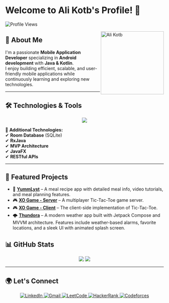 # Welcome to Ali Kotb's Profile! 👋

![Profile Views](https://komarev.com/ghpvc/?username=AliKotb&label=Profile%20views&color=0e75b6&style=flat)

<img src="https://avatars.githubusercontent.com/u/74043065?s=400&u=d072db059e477b9742423f63d17d93d6c4ea1abc&v=4" alt="Ali Kotb" width="200" align="right">

## 🚀 About Me

I'm a passionate **Mobile Application Developer** specializing in **Android development** with **Java & Kotlin**.  
I enjoy building efficient, scalable, and user-friendly mobile applications while continuously learning and exploring new technologies.

---

## 🛠 Technologies & Tools

<p align="center">
  <img src="https://skillicons.dev/icons?i=java,kotlin,androidstudio,xml,json,firebase,retrofit,git,github" />
</p>

🔹 **Additional Technologies:**  
✔ **Room Database** (SQLite)  
✔ **RxJava**  
✔ **MVP Architecture**  
✔ **JavaFX**  
✔ **RESTful APIs**  

---

## 📌 Featured Projects

- 🎯 **[YummLyst](https://github.com/Alikotb/Yumlyst)** – A meal recipe app with detailed meal info, video tutorials, and meal planning features.  
- 🎮 **[XO Game - Server](https://github.com/Alikotb/TicTacToeServer)** – A multiplayer Tic-Tac-Toe game server.  
- 🎮 **[XO Game - Client](https://github.com/Alikotb/TicTacToe)** – The client-side implementation of Tic-Tac-Toe.  
- 🌩 **[Thundora](https://github.com/Alikotb/Thundora)** – A modern weather app built with Jetpack Compose and MVVM architecture. Features include weather-based alarms, favorite locations, and a sleek UI with animated splash screen.



## 📊 GitHub Stats

<p align="center">
  <img src="https://github-readme-stats.vercel.app/api/top-langs?username=AliKotb&locale=en&layout=compact&card_width=320&langs_count=6&theme=dracula&hide_border=false" />
  <img src="https://github-readme-activity-graph.vercel.app/graph?username=AliKotb&theme=redical&hide_border=true" />
</p>

---

## 🌍 Let's Connect

<p align="center">
  <a href="https://www.linkedin.com/in/abdelaziz-maher-9985b2229/">
    <img src="https://img.shields.io/badge/LinkedIn-blue?style=for-the-badge&logo=linkedin" alt="LinkedIn"/>
  </a>
  <a href="mailto:abdelazizmaher17499@gmail.com">
    <img src="https://img.shields.io/badge/Gmail-red?style=for-the-badge&logo=gmail&logoColor=white" alt="Gmail"/>
  </a>
  <a href="https://leetcode.com/u/AbdelazizMaher/">
    <img src="https://img.shields.io/badge/LeetCode-black?style=for-the-badge&logo=leetcode&logoColor=orange" alt="LeetCode"/>
  </a>
  <a href="https://www.hackerrank.com/profile/alikotb38">
    <img src="https://img.shields.io/badge/HackerRank-green?style=for-the-badge&logo=hackerrank&logoColor=white" alt="HackerRank"/>
  </a>
  <a href="https://codeforces.com/profile/Ali74Kotb">
    <img src="https://img.shields.io/badge/Codeforces-blue?style=for-the-badge&logo=codeforces&logoColor=white" alt="Codeforces"/>
  </a>
</p>
